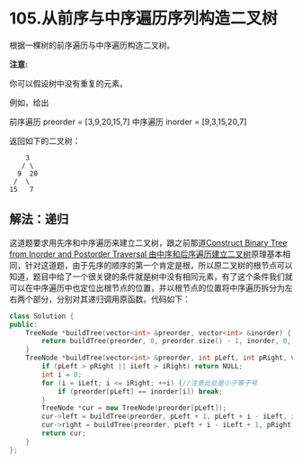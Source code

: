 # 105.从前序与中序遍历序列构造二叉树

根据一棵树的前序遍历与中序遍历构造二叉树。

**注意:**

你可以假设树中没有重复的元素。

例如，给出

前序遍历 preorder = [3,9,20,15,7] 中序遍历 inorder = [9,3,15,20,7]

返回如下的二叉树：

```
    3   
   / \  
  9  20    
 /  \  
15   7
```





## 解法：递归

这道题要求用先序和中序遍历来建立二叉树，跟之前那道[Construct Binary Tree from Inorder and Postorder Traversal 由中序和后序遍历建立二叉树](http://www.cnblogs.com/grandyang/p/4296193.html)原理基本相同，针对这道题，由于先序的顺序的第一个肯定是根，所以原二叉树的根节点可以知道，题目中给了一个很关键的条件就是树中没有相同元素，有了这个条件我们就可以在中序遍历中也定位出根节点的位置，并以根节点的位置将中序遍历拆分为左右两个部分，分别对其递归调用原函数。代码如下：

```C++
class Solution {
public:
    TreeNode *buildTree(vector<int> &preorder, vector<int> &inorder) {
        return buildTree(preorder, 0, preorder.size() - 1, inorder, 0, inorder.size() - 1);
    }
    TreeNode *buildTree(vector<int> &preorder, int pLeft, int pRight, vector<int> &inorder, int iLeft, int iRight) {
        if (pLeft > pRight || iLeft > iRight) return NULL;
        int i = 0;
        for (i = iLeft; i <= iRight; ++i) {//注意此处是小于等于号
            if (preorder[pLeft] == inorder[i]) break;
        }
        TreeNode *cur = new TreeNode(preorder[pLeft]);
        cur->left = buildTree(preorder, pLeft + 1, pLeft + i - iLeft, inorder, iLeft, i - 1);
        cur->right = buildTree(preorder, pLeft + i - iLeft + 1, pRight, inorder, i + 1, iRight);
        return cur;
    }
};

```

